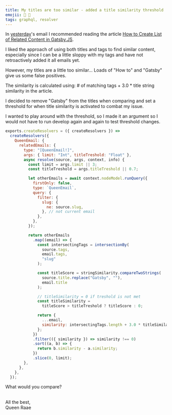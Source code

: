 ```yaml
---
title: My titles are too similar - added a title similarity threshold
emojii: 🤪 📑
tags: graphql, resolver
---
```


In [yesterday](/emails/2022-04-20-related-content-article/)'s email I recommended reading the article [How to Create List of Related Content in Gatsby.JS](https://reckoning.dev/blog/related-posts-gatsbyjs/).

I liked the approach of using both titles and tags to find similar content, especially since I can be a little sloppy with my tags and have not retroactively added it all emails yet.

However, my titles are a little too similar... Loads of "How to" and "Gatsby" give us some false positives.

The similarity is calculated using: # of matching tags + 3.0 \* title string similarity in the article.

I decided to remove "Gatsby" from the titles when comparing and set a threshold for when title similarity is activated to combat my issue.

I wanted to play around with the threshold, so I made it an argument so I would not have to run develop again and again to test threshold changes.

```js
exports.createResolvers = ({ createResolvers }) =>
  createResolvers({
    QueenEmail: {
      relatedEmails: {
        type: "[QueenEmail!]",
        args: { limit: "Int", titleTreshold: "Float" },
        async resolve(source, args, context, info) {
          const limit = args.limit || 3;
          const titleTreshold = args.titleTreshold || 0.7;

          let otherEmails = await context.nodeModel.runQuery({
            firstOnly: false,
            type: `QueenEmail`,
            query: {
              filter: {
                slug: {
                  ne: source.slug,
                }, // not current email
              },
            },
          });

          return otherEmails
            .map((email) => {
              const intersectingTags = intersectionBy(
                source.tags,
                email.tags,
                "slug"
              );

              const titleScore = stringSimilarity.compareTwoStrings(
                source.title.replace("Gatsby", ""),
                email.title
              );

              // titleSimilarity = 0 if treshold is not met
              const titleSimilarity =
                titleScore > titleTreshold ? titleScore : 0;

              return {
                ...email,
                similarity: intersectingTags.length + 3.0 * titleSimilarity,
              };
            })
            .filter(({ similarity }) => similarity !== 0)
            .sort((a, b) => {
              return b.similarity - a.similarity;
            })
            .slice(0, limit);
        },
      },
    },
  });
```

What would you compare?

&nbsp;  
All the best,  
Queen Raae
